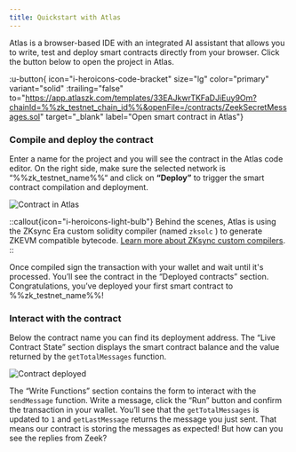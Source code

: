 ```yaml
---
title: Quickstart with Atlas
---
```

Atlas is a browser-based IDE with an integrated AI assistant that allows you to write, test and deploy smart contracts
directly from your browser. Click the button below to open the project in Atlas.

:u-button{ icon="i-heroicons-code-bracket" size="lg" color="primary" variant="solid" :trailing="false"
to="https://app.atlaszk.com/templates/33EAJkwrTKFaDJiEuy9Om?chainId=%%zk_testnet_chain_id%%&openFile=/contracts/ZeekSecretMessages.sol"
target="_blank" label="Open smart contract in Atlas"}

### Compile and deploy the contract

Enter a name for the project and you will see the contract in the Atlas code editor.
On the right side, make sure the selected network is “%%zk_testnet_name%%“
and click on **“Deploy”** to trigger the smart contract compilation and deployment.

![Contract in Atlas](/images/101-quickstart/101-atlas-contract.png)

::callout{icon="i-heroicons-light-bulb"}
Behind the scenes, Atlas is using the ZKsync Era custom solidity compiler
(named `zksolc` ) to generate ZKEVM compatible bytecode. [Learn more about ZKsync custom compilers](/zk-stack/components/compiler/toolchain).
::

Once compiled sign the transaction with your wallet and wait until it's processed. You’ll see the contract in the
“Deployed contracts” section. Congratulations, you’ve deployed your first smart contract to %%zk_testnet_name%%!

### Interact with the contract

Below the contract name you can find its deployment address. The “Live Contract State” section displays the smart
contract balance and the value returned by the `getTotalMessages` function.

![Contract deployed](/images/101-quickstart/101-atlas-deployed.png)

The “Write Functions” section contains the form to interact with the `sendMessage` function. Write a message, click the
“Run” button and confirm the transaction in your wallet. You’ll see that the `getTotalMessages` is updated to `1` and
`getLastMessage` returns the message you just sent. That means our contract is storing the messages as expected! But how
can you see the replies from Zeek?
